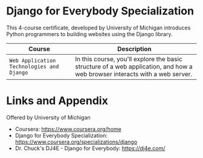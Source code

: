 # Django for Everybody Specialization

This 4-course certificate, developed by University of Michigan introduces Python programmers to building websites using the Django library. 

| Course | Description |
| --- | --- |
| `Web Application Technologies and Django` | In this course, you'll explore the basic structure of a web application, and how a web browser interacts with a web server.|



Links and Appendix
========================================================
Offered by University of Michigan


- Coursera: https://www.coursera.org/home
- Django for Everybody Specialization: https://www.coursera.org/specializations/django
- Dr. Chuck's DJ4E - Django for Everybody: https://dj4e.com/
